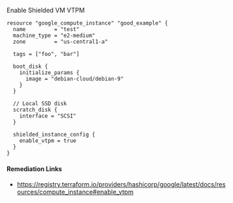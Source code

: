 
Enable Shielded VM VTPM

```hcl
resource "google_compute_instance" "good_example" {
  name         = "test"
  machine_type = "e2-medium"
  zone         = "us-central1-a"

  tags = ["foo", "bar"]

  boot_disk {
    initialize_params {
      image = "debian-cloud/debian-9"
    }
  }

  // Local SSD disk
  scratch_disk {
    interface = "SCSI"
  }

  shielded_instance_config {
    enable_vtpm = true
  }
}
```

#### Remediation Links
 - https://registry.terraform.io/providers/hashicorp/google/latest/docs/resources/compute_instance#enable_vtpm

